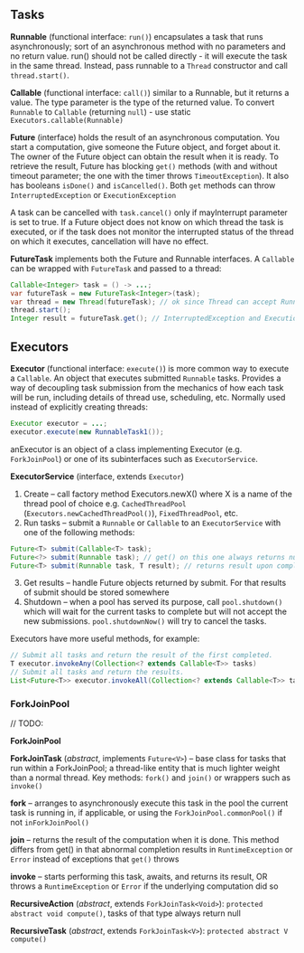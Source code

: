 ## Tasks
__Runnable__ (functional interface: `run()`) encapsulates a task that runs asynchronously; sort of an asynchronous method with no parameters and no return value. run() should not be called directly - it will execute the task in the same thread. Instead, pass runnable to a `Thread` constructor and call `thread.start()`.


__Callable<V>__ (functional interface: `call()`) similar to a Runnable, but it returns a value. The type parameter is the type of the returned value. To convert `Runnable` to `Callable` (returning `null`) - use static `Executors.callable(Runnable)`


__Future__ (interface) holds the result of an asynchronous computation. You start a computation, give someone the Future object, and forget about it. The owner of the Future object can obtain the result when it is ready. To retrieve the result, Future has blocking `get()` methods (with and without timeout parameter; the one with the timer throws `TimeoutException`). It also has booleans `isDone()` and `isCancelled()`. Both `get` methods can throw `InterruptedException` or `ExecutionException`


A task can be cancelled with `task.cancel()` only if mayInterrupt parameter is set to true. If a Future object does not know on which thread the task is executed, or if the task does not monitor the interrupted status of the thread on which it executes, cancellation will have no effect.


__FutureTask__ implements both the Future and Runnable interfaces. A `Callable` can be wrapped with `FutureTask` and passed to a thread:
```java
Callable<Integer> task = () -> ...;
var futureTask = new FutureTask<Integer>(task);
var thread = new Thread(futureTask); // ok since Thread can accept Runnable
thread.start();
Integer result = futureTask.get(); // InterruptedException and ExecutionException may be thrown
```

## Executors

__Executor__ (functional interface: `execute()`) is more common way to execute a `Callable`. An object that executes submitted `Runnable` tasks. Provides a way of decoupling task submission from the mechanics of how each task will be run, including details of thread use, scheduling, etc.  Normally used instead of explicitly creating threads:
```java
Executor executor = ...;
executor.execute(new RunnableTask1());
```
anExecutor is an object of a class implementing Executor (e.g. `ForkJoinPool`) or one of its subinterfaces such as `ExecutorService`.


__ExecutorService__ (interface, extends `Executor`)
1. Create – call factory method Executors.newX() where X is a name of the thread pool of choice e.g. `CachedThreadPool` (`Executors.newCachedThreadPool()`), `FixedThreadPool`, etc.
2. Run tasks – submit a `Runnable` or `Callable` to an `ExecutorService` with one of the following methods:
```java
Future<T> submit(Callable<T> task);
Future<?> submit(Runnable task); // get() on this one always returns null
Future<T> submit(Runnable task, T result); // returns result upon completion
```
3. Get results – handle Future objects returned by submit. For that results of submit should be stored somewhere
4. Shutdown – when a pool has served its purpose, call `pool.shutdown()` which will wait for the current tasks to complete but will not accept the new submissions.
`pool.shutdownNow()` will try to cancel the tasks.

Executors have more useful methods, for example:
```java
// Submit all tasks and return the result of the first completed.
T executor.invokeAny(Collection<? extends Callable<T>> tasks)
// Submit all tasks and return the results.
List<Future<T>> executor.invokeAll(Collection<? extends Callable<T>> tasks)
```

### ForkJoinPool
// TODO:

__ForkJoinPool__

__ForkJoinTask<V>__ (_abstract_, implements `Future<V>`) –  base class for tasks that run within a ForkJoinPool; a thread-like entity that is much lighter weight than a normal thread. Key methods: `fork()` and `join()` or wrappers such as `invoke()`

__fork__ – arranges to asynchronously execute this task in the pool the current task is running in, if applicable, or using the `ForkJoinPool.commonPool()` if not `inForkJoinPool()`

__join__ – returns the result of the computation when it is done. This method differs from get() in that abnormal completion results in `RuntimeException` or `Error` instead of exceptions that `get()` throws

__invoke__ – starts performing this task, awaits, and returns its result, OR throws a `RuntimeException` or `Error` if the underlying computation did so

__RecursiveAction__ (_abstract_, extends `ForkJoinTask<Void>`): `protected abstract void compute()`, tasks of that type always return null

__RecursiveTask<V>__ (_abstract_, extends `ForkJoinTask<V>`): `protected abstract V compute()`
